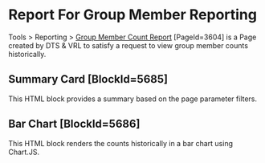 # Report For Group Member Reporting
Tools > Reporting > [Group Member Count Report](https://rock.vrl.church/reporting/group-member-count) [PageId=3604] is a Page created by DTS & VRL to satisfy a request to view group member counts historically.

## Summary Card [BlockId=5685]
This HTML block provides a summary based on the page parameter filters.

## Bar Chart [BlockId=5686]
This HTML block renders the counts historically in a bar chart using Chart.JS.
